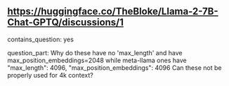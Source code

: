## https://huggingface.co/TheBloke/Llama-2-7B-Chat-GPTQ/discussions/1

contains_question: yes

question_part: Why do these have no 'max_length' and have max_position_embeddings=2048 while meta-llama ones have  "max_length": 4096, "max_position_embeddings": 4096 Can these not be properly used for 4k context?